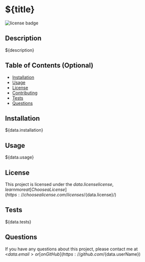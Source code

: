 # ${title}
![license badge](https://img.shields.io/badge/license-${data.license}-green)
## Description 

${description}


## Table of Contents (Optional)

* [Installation](#installation)
* [Usage](#usage)
* [License](#license)
* [Contributing](#contributing)
* [Tests](#tests)
* [Questions](#questions)


## Installation

${data.installation}

## Usage 

${data.usage}

## License

This project is licensed under the ${data.license} license, learn more at [Choose a License](https://choosealicense.com/licenses/${data.license}/)

## Tests

${data.tests}

## Questions

If you have any questions about this project, please contact me at <${data.email}> or [on GitHub](https://github.com/${data.userName})